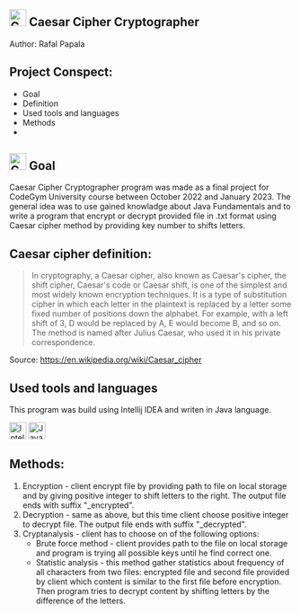 <picture><img src="https://user-images.githubusercontent.com/106058501/210579242-d4b840e9-601a-432b-b21b-b63b37f8a587.png" alt="Caesar Cipher Crypthographer" width="30"/></picture> Caesar Cipher Cryptographer 
--------------------------------
Author: Rafal Papala

## Project Conspect:
* Goal
* Definition
* Used tools and languages
* Methods
* 
<picture><img src="https://user-images.githubusercontent.com/106058501/210584218-c1514df8-49e3-4f49-8c7b-42a5292e1e42.png" alt="Goal" width="30"/></picture> Goal
--------------------------------
Caesar Cipher Cryptographer program was made as a final project for CodeGym University course between October 2022 and January 2023.
The general idea was to use gained knowladge about Java Fundamentals and to write a program that encrypt or decrypt provided file in .txt format
using Caesar cipher method by providing key number to shifts letters.

## Caesar cipher definition:
>In cryptography, a Caesar cipher, also known as Caesar's cipher, the shift cipher, Caesar's code or Caesar shift, 
>is one of the simplest and most widely known encryption techniques. It is a type of substitution cipher in which 
>each letter in the plaintext is replaced by a letter some fixed number of positions down the alphabet. For example, 
>with a left shift of 3, D would be replaced by A, E would become B, and so on. The method is named after Julius Caesar, 
>who used it in his private correspondence.

Source: https://en.wikipedia.org/wiki/Caesar_cipher

## Used tools and languages
This program was build using Intellij IDEA and writen in Java language.
<picture>
  <p>
  <img src="https://external-content.duckduckgo.com/iu/?u=https%3A%2F%2Ficons.iconarchive.com%2Ficons%2Fpapirus-team%2Fpapirus-apps%2F128%2Fintellij-icon.png&f=1&nofb=1&ipt=2e43a8f182375c8b2d746ae40ca9f55a39d93487840632ac4960f61981351b28&ipo=images" alt="Intellij IDEA" width="30"/>
  <img src="https://external-content.duckduckgo.com/iu/?u=http%3A%2F%2Fwww.pngall.com%2Fwp-content%2Fuploads%2F2016%2F05%2FJava-PNG-Image-180x180.png&f=1&nofb=1&ipt=58ed3b0ab447fadf33cacd2be570d6bb1410cad517baebfe85d8affc645248ac&ipo=images" alt="Java" width="30"/>
  </p>
</picture>

## Methods:
1. Encryption - client encrypt file by providing path to file on local storage and by giving positive integer to shift letters to the right.
   The output file ends with suffix "_encrypted".
2. Decryption - same as above, but this time client choose positive integer to decrypt file.
   The output file ends with suffix "_decrypted".
3. Cryptanalysis - client has to choose on of the following options:
    * Brute force method - client provides path to the file on local storage and program is trying all possible keys until he find correct one.
    * Statistic analysis - this method gather statistics about frequency of all characters from two files: encrypted file and second file 
      provided by client which content is similar to the first file before encryption. Then program tries to decrypt content by shifting letters 
      by the difference of the letters.

